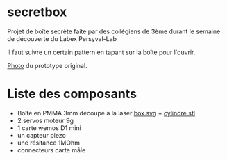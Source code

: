 # secretbox
Projet de boîte secrète faite par des collégiens de 3ème durant le semaine de découverte du Labex Persyval-Lab

Il faut suivre un certain pattern en tapant sur la boîte pour l'ouvrir.

[Photo](https://github.com/fabMSTICLig/secretbox/blob/master/proto.jpg) du prototype original.

# Liste des composants
- Boîte en PMMA 3mm découpé à la laser [box.svg](https://github.com/fabMSTICLig/secretbox/blob/master/box.svg) + [cylindre.stl](https://github.com/fabMSTICLig/secretbox/blob/master/cylindre.stl)
- 2 servos moteur 9g
- 1 carte wemos D1 mini
- un capteur piezo
- une résitance 1MOhm
- connecteurs carte mâle
